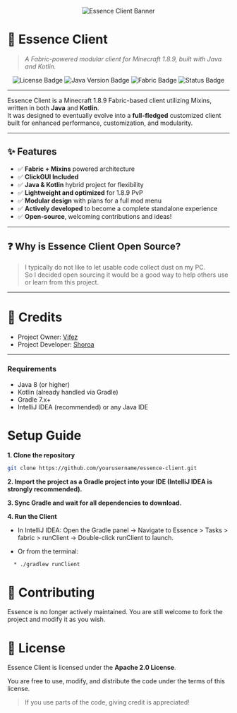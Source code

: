 <p align="center">
  <img src="https://capsule-render.vercel.app/api?type=waving&color=0:4f46e5,100:8b5cf6&height=200&section=header&text=Essence%20Client&fontSize=50&fontAlignY=40&desc=A%20Minecraft%201.8.9%20Fabric%20based%20Client&descAlignY=70&animation=fadeIn&fontColor=ffffff" alt="Essence Client Banner"/>
</p>

# 🧪 Essence Client
> *A Fabric-powered modular client for Minecraft 1.8.9, built with Java and Kotlin.*

<p align="center">
<img src="https://img.shields.io/github/license/vifezdev/essence-client?style=for-the-badge" alt="License Badge"/>
  <img src="https://img.shields.io/badge/Java-8%2B-blue?style=for-the-badge" alt="Java Version Badge"/>
  <img src="https://img.shields.io/badge/ModLoader-Fabric-blueviolet?style=for-the-badge" alt="Fabric Badge"/>
  <img src="https://img.shields.io/badge/Status-Source%20Available-lightgrey?style=for-the-badge" alt="Status Badge"/>
</p>

---

Essence Client is a Minecraft 1.8.9 Fabric-based client utilizing Mixins, written in both **Java** and **Kotlin**.  
It was designed to eventually evolve into a **full-fledged** customized client built for enhanced performance, customization, and modularity.

---

## ✨ Features

- ✅ **Fabric + Mixins** powered architecture
- ✅ **ClickGUI Included**
- ✅ **Java & Kotlin** hybrid project for flexibility
- ✅ **Lightweight and optimized** for 1.8.9 PvP
- ✅ **Modular design** with plans for a full mod menu
- ✅ **Actively developed** to become a complete standalone experience
- ✅ **Open-source**, welcoming contributions and ideas!

---

## ❓ Why is Essence Client Open Source?

> I typically do not like to let usable code collect dust on my PC.  
> So I decided open sourcing it would be a good way to help others use or learn from this project.

---
# 🙏 Credits
* Project Owner: [Vifez](https://github.com/vifezdev/)
* Project Developer: [Shoroa](https://github.com/Quexii/)

---

### Requirements

- Java 8 (or higher)
- Kotlin (already handled via Gradle)
- Gradle 7.x+
- IntelliJ IDEA (recommended) or any Java IDE

# Setup Guide
**1. Clone the repository**

```bash
git clone https://github.com/yourusername/essence-client.git
```

**2. Import the project as a Gradle project into your IDE (IntelliJ IDEA is strongly recommended).**

**3. Sync Gradle and wait for all dependencies to download.**

**4. Run the Client**

  * In IntelliJ IDEA:
Open the Gradle panel → Navigate to Essence > Tasks > fabric > runClient → Double-click runClient to launch.

  * Or from the terminal:        
```bash
  * ./gradlew runClient 
  ```

# 🤝 Contributing
Essence is no longer actively maintained. You are still welcome to fork the project and modify it as you wish.


# 📜 License

Essence Client is licensed under the **Apache 2.0 License**.

You are free to use, modify, and distribute the code under the terms of this license.

> If you use parts of the code, giving credit is appreciated!
